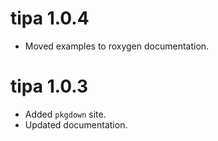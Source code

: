 # tipa 1.0.4
* Moved examples to roxygen documentation.

# tipa 1.0.3
* Added `pkgdown` site.
* Updated documentation.
